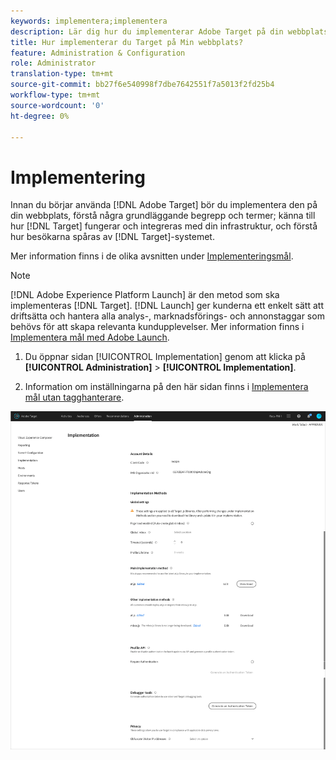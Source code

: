 ```yaml
---
keywords: implementera;implementera
description: Lär dig hur du implementerar Adobe Target på din webbplats. Ange globala inställningar, implementeringsmetod (AEP Web SDK eller at.js) med mera.
title: Hur implementerar du Target på Min webbplats?
feature: Administration & Configuration
role: Administrator
translation-type: tm+mt
source-git-commit: bb27f6e540998f7dbe7642551f7a5013f2fd25b4
workflow-type: tm+mt
source-wordcount: '0'
ht-degree: 0%

---
```



# Implementering

Innan du börjar använda [!DNL Adobe Target] bör du implementera den på din webbplats, förstå några grundläggande begrepp och termer; känna till hur [!DNL Target] fungerar och integreras med din infrastruktur, och förstå hur besökarna spåras av [!DNL Target]-systemet.

Mer information finns i de olika avsnitten under [Implementeringsmål](/help/c-implementing-target/implementing-target.md).

>[!NOTE]
>
>[!DNL Adobe Experience Platform Launch] är den metod som ska implementeras  [!DNL Target]. [!DNL Launch] ger kunderna ett enkelt sätt att driftsätta och hantera alla analys-, marknadsförings- och annonstaggar som behövs för att skapa relevanta kundupplevelser. Mer information finns i [Implementera mål med Adobe Launch](/help/c-implementing-target/c-implementing-target-for-client-side-web/how-to-deployatjs/cmp-implementing-target-using-adobe-launch.md).

1. Du öppnar sidan [!UICONTROL Implementation] genom att klicka på **[!UICONTROL Administration]** > **[!UICONTROL Implementation]**.

1. Information om inställningarna på den här sidan finns i [Implementera mål utan tagghanterare](/help/c-implementing-target/c-implementing-target-for-client-side-web/how-to-deployatjs/implementing-target-without-a-tag-manager.md).

![Implementeringssida](/help/administrating-target/assets/implementation.png)